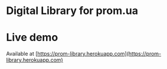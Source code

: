 Digital Library for prom.ua
================

# Live demo
Available at [https://prom-library.herokuapp.com](https://prom-library.herokuapp.com)
